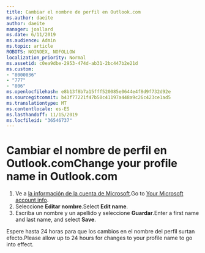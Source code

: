 ```yaml
---
title: Cambiar el nombre de perfil en Outlook.com
ms.author: daeite
author: daeite
manager: joallard
ms.date: 6/11/2019
ms.audience: Admin
ms.topic: article
ROBOTS: NOINDEX, NOFOLLOW
localization_priority: Normal
ms.assetid: c0ea9dbe-2953-474d-ab31-2bc447b2e21d
ms.custom:
- "8000036"
- "777"
- "806"
ms.openlocfilehash: e8b13f8b7a15fff520085e0644e4f8d9f732d92e
ms.sourcegitcommit: b43f77221f47b50c41197a448a9c26c423ce1ad5
ms.translationtype: MT
ms.contentlocale: es-ES
ms.lasthandoff: 11/15/2019
ms.locfileid: "36546737"
---
```

# <a name="change-your-profile-name-in-outlookcom"></a><span data-ttu-id="eb4c6-102">Cambiar el nombre de perfil en Outlook.com</span><span class="sxs-lookup"><span data-stu-id="eb4c6-102">Change your profile name in Outlook.com</span></span>

1. <span data-ttu-id="eb4c6-103">Ve a [la información de la cuenta de Microsoft](https://go.microsoft.com/fwlink/p/?linkid=860841).</span><span class="sxs-lookup"><span data-stu-id="eb4c6-103">Go to [Your Microsoft account info](https://go.microsoft.com/fwlink/p/?linkid=860841).</span></span>
2. <span data-ttu-id="eb4c6-104">Seleccione **Editar nombre**.</span><span class="sxs-lookup"><span data-stu-id="eb4c6-104">Select **Edit name**.</span></span>
3. <span data-ttu-id="eb4c6-105">Escriba un nombre y un apellido y seleccione **Guardar**.</span><span class="sxs-lookup"><span data-stu-id="eb4c6-105">Enter a first name and last name, and select **Save**.</span></span>

<span data-ttu-id="eb4c6-106">Espere hasta 24 horas para que los cambios en el nombre del perfil surtan efecto.</span><span class="sxs-lookup"><span data-stu-id="eb4c6-106">Please allow up to 24 hours for changes to your profile name to go into effect.</span></span>